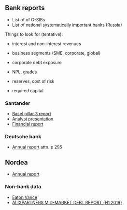 ## Bank reports

- List of of G-SIBs
- List of national systematically important banks (Russia)


Things to look for (tentative):

- interest and non-interest revenues
- business segments (SME, corporate, global)

- corporate debt exposure 
- NPL, grades
- reserves, cost of risk 
- required capital


### Santander

- [Basel pillar 3 report](https://www.santander.com/content/dam/santander-com/en/documentos/otra-informacion-relevante/2020/02/hr-2020-02-29-2019-pillar-3-disclosures-report-en.pdf)
- [Analyst presentation](https://www.santander.com/content/dam/santander-com/en/documentos/hechos-relevantes-c-n-m-v-/2020/01/hr-2020-01-29-presentacion-a-analistas-resultados-4t2019-en.PDF)
- [Financial report](https://www.santander.com/content/dam/santander-com/en/documentos/hechos-relevantes-c-n-m-v-/2020/01/hr-2020-01-29-informe-financiero-folleto-cuarto-trimestre-2019-en.PDF)

### Deutsche bank

- [Annual report](https://www.db.com/ir/en/download/Deutsche_Bank_Annual_Report_2018.pdf) attn. p 295

## Nordea

- [Annual report](https://www.nordea.com/Images/33-354056/Annual%20Report%20Nordea%20Bank%20Abp%202019.pdf)

### Non-bank data

- [Eaton Vance](https://www.eatonvance.com/media/34535.pdf)
- [ALIXPARTNERS MID-MARKET DEBT REPORT (H1 2019)](https://www.alixpartners.com/insights-impact/insights/alixpartners-mid-market-debt-report-h1-2019/)

